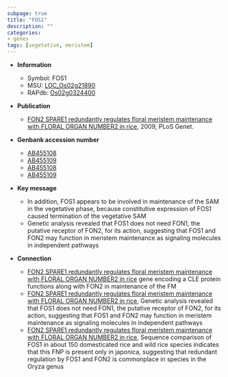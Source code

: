 ```yaml
---
subpage: true
title: "FOS1"
description: ""
categories:
- genes
tags: [vegetative, meristem]
---
```


* **Information**  
    + Symbol: FOS1  
    + MSU: [LOC_Os02g21890](http://rice.plantbiology.msu.edu/cgi-bin/ORF_infopage.cgi?orf=LOC_Os02g21890)  
    + RAPdb: [Os02g0324400](http://rapdb.dna.affrc.go.jp/viewer/gbrowse_details/irgsp1?name=Os02g0324400)  

* **Publication**  
    + [FON2 SPARE1 redundantly regulates floral meristem maintenance with FLORAL ORGAN NUMBER2 in rice](http://www.ncbi.nlm.nih.gov/pubmed?term=FON2+SPARE1+redundantly+regulates+floral+meristem+maintenance+with+FLORAL+ORGAN+NUMBER2+in+rice%5BTitle%5D), 2009, PLoS Genet.

* **Genbank accession number**  
    + [AB455108](http://www.ncbi.nlm.nih.gov/nuccore/AB455108)
    + [AB455109](http://www.ncbi.nlm.nih.gov/nuccore/AB455109)
    + [AB455108](http://www.ncbi.nlm.nih.gov/nuccore/AB455108)
    + [AB455109](http://www.ncbi.nlm.nih.gov/nuccore/AB455109)

* **Key message**  
    + In addition, FOS1 appears to be involved in maintenance of the SAM in the vegetative phase, because constitutive expression of FOS1 caused termination of the vegetative SAM
    + Genetic analysis revealed that FOS1 does not need FON1, the putative receptor of FON2, for its action, suggesting that FOS1 and FON2 may function in meristem maintenance as signaling molecules in independent pathways

* **Connection**  
    + [FON2 SPARE1 redundantly regulates floral meristem maintenance with FLORAL ORGAN NUMBER2 in rice](FOS1) gene encoding a CLE protein functions along with FON2 in maintenance of the FM
    + [FON2 SPARE1 redundantly regulates floral meristem maintenance with FLORAL ORGAN NUMBER2 in rice](http://www.ncbi.nlm.nih.gov/pubmed?term=FON2+SPARE1+redundantly+regulates+floral+meristem+maintenance+with+FLORAL+ORGAN+NUMBER2+in+rice%5BTitle%5D), Genetic analysis revealed that FOS1 does not need FON1, the putative receptor of FON2, for its action, suggesting that FOS1 and FON2 may function in meristem maintenance as signaling molecules in independent pathways
    + [FON2 SPARE1 redundantly regulates floral meristem maintenance with FLORAL ORGAN NUMBER2 in rice](http://www.ncbi.nlm.nih.gov/pubmed?term=FON2+SPARE1+redundantly+regulates+floral+meristem+maintenance+with+FLORAL+ORGAN+NUMBER2+in+rice%5BTitle%5D), Sequence comparison of FOS1 in about 150 domesticated rice and wild rice species indicates that this FNP is present only in japonica, suggesting that redundant regulation by FOS1 and FON2 is commonplace in species in the Oryza genus



